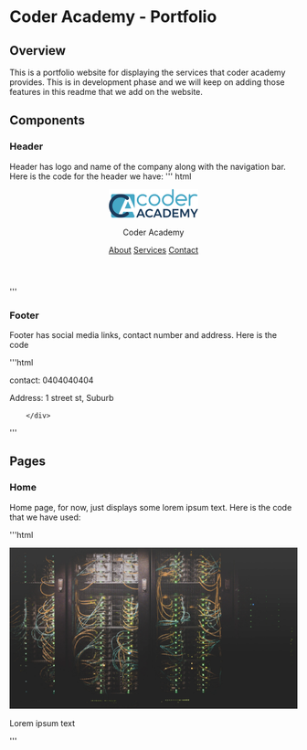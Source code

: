 # Coder Academy - Portfolio

## Overview
This is a portfolio website for displaying the services that coder academy provides. This is in development phase and we will keep on adding those features in this readme that we add on the website.

## Components

### Header
Header has logo and name of the company along with the navigation bar. Here is the code for the header we have: 
''' html
 <header>
    <div class="logo-name">
        <a href="./index.html">
            <img src="./images/logo.png" alt="coder academy logo">
        </a>
        <p class="name">
            <span class="coder-text">Coder</span>
            <span class="academy-text">Academy</span>
        </p>
    </div>
    <nav class="nav-items">
        <a href="./pages/about.html">About</a>
        <a href="./pages/services.html">Services</a>
        <a href="./pages//services.html">Contact</a>
    </nav>
    </header>
'''

### Footer 
Footer has social media links, contact number and address. Here is the code

'''html
<div class="social-media">
                <a href="">
                    <i class="fa-brands fa-github"></i>
                </a>
                <a href="">
                    <i class="fa-brands fa-linkedin"></i>
                </a>
                <a href="">
                    <i class="fa-brands fa-instagram"></i>
                </a>
        </div>
        <div class="info">
            <p>contact: 0404040404</p>
            <p>Address: 1 street st, Suburb</p>
        
        </div>
'''

## Pages

### Home
Home page, for now, just displays some lorem ipsum text. Here is the code that we have used: 

'''html
<section>
    <div class="jumbotron">
        <img src="./images/jumbotron.webp">
    </div>
    <div class="details">
        <p>
            Lorem ipsum text
        </p>
    </div>

</section>
'''